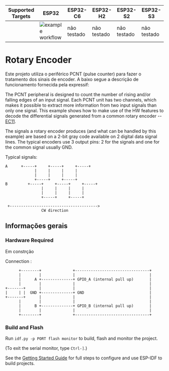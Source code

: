 


| Supported Targets | ESP32 | ESP32-C6 | ESP32-H2 | ESP32-S2 | ESP32-S3 |
| ----------------- | ----- | -------- | -------- | -------- | -------- |
|                   |![example workflow](https://github.com/jcradavelli/SISCON_MOTOR_PID/actions/workflows/main.yml/badge.svg) | não testado | não testado | não testado | não testado |



# Rotary Encoder

Este projeto utiliza o periférico PCNT (pulse counter) para fazer o tratamento dos sinais de encoder. A baixo segue a descrição de funcionamento fornecida pela expressif:


The PCNT peripheral is designed to count the number of rising and/or falling edges of an input signal. Each PCNT unit has two channels, which makes it possible to extract more information from two input signals than only one signal.
This example shows how to make use of the HW features to decode the differential signals generated from a common rotary encoder -- [EC11](https://tech.alpsalpine.com/prod/e/html/encoder/incremental/ec11/ec11_list.html).

The signals a rotary encoder produces (and what can be handled by this example) are based on a 2-bit gray code available on 2 digital data signal lines. The typical encoders use 3 output pins: 2 for the signals and one for the common signal usually GND.

Typical signals:

```
A      +-----+     +-----+     +-----+
             |     |     |     |
             |     |     |     |
             +-----+     +-----+
B         +-----+     +-----+     +-----+
                |     |     |     |
                |     |     |     |
                +-----+     +-----+

 +--------------------------------------->
                CW direction
```

## Informações gerais

### Hardware Required

Em constrção 

Connection :

```
      +--------+              +---------------------------------+
      |        |              |                                 |
      |      A +--------------+ GPIO_A (internal pull up)       |
      |        |              |                                 |
+-------+      |              |                                 |
|     | |  GND +--------------+ GND                             |
+-------+      |              |                                 |
      |        |              |                                 |
      |      B +--------------+ GPIO_B (internal pull up)       |
      |        |              |                                 |
      +--------+              +---------------------------------+
```



### Build and Flash

Run `idf.py -p PORT flash monitor` to build, flash and monitor the project.

(To exit the serial monitor, type ``Ctrl-]``.)

See the [Getting Started Guide](https://docs.espressif.com/projects/esp-idf/en/latest/get-started/index.html) for full steps to configure and use ESP-IDF to build projects.


